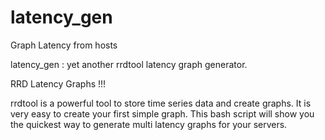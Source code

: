 # latency_gen
Graph Latency from hosts


latency_gen : yet another rrdtool latency graph generator.

RRD Latency Graphs !!!

rrdtool is a powerful tool to store time series data and create graphs. It is very easy to create your first simple graph. This bash script will show you the quickest way to generate multi latency graphs for your servers.
